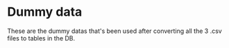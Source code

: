 # Dummy data

These are the dummy datas that's been used after converting all the 3 .csv files to tables in the DB.
